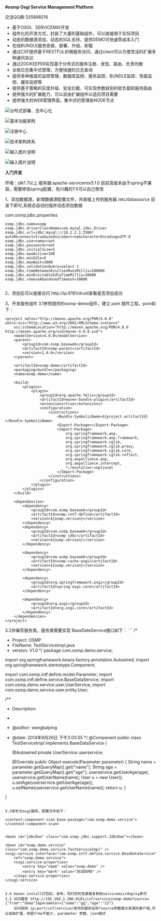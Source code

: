  **#osmp Osgi Service Management Platform** 

交流QQ群:335898216


- 基于OSGI、SERVICEMIX开发
- 组件化的开发方式，封装了大量的基础组件，可以直接用于实际项目
- 动态的数据源添加、动态的SQL支持，提供DEMO可快速零成本入门
- 在线BUNDLE服务安装、部署、升级、卸载
- 通过CXF提供基于RESTFUL的微服务访问，通过client可以方便灵活的扩展多种通讯协议
- 通过ZOOKEEPER实现基于分布式的服务注册、发现、路由、负责均衡
- 全局日志集中式管理，方便快捷的日志查询
- 提供多种维度的监控管理，数据库监控、服务监控、BUNDLE监控、性能监控、缓存监控等
- 提供基于策略的灰度升级、安全拦截、可实现参数级别的软负载和服务路由
- 提供强大的扩展能力，可以自由扩展组件以适应项目需要
- 提供强大的WEB管理界面，集中式的管理各NODE节点


![分布式部署、去中心化](http://git.oschina.net/uploads/images/2016/0826/100752_cc06b354_350222.png "分布式部署、去中心化")

![基本功能架构](http://git.oschina.net/uploads/images/2016/0826/100558_08b1dc02_350222.jpeg "基本功能架构")

![注册中心](http://git.oschina.net/uploads/images/2016/0826/101241_998951d7_350222.png "注册中心")

![技术架构体系](http://git.oschina.net/uploads/images/2016/0826/101352_90d64fdc_350222.png "技术架构体系")

![输入图片说明](http://git.oschina.net/uploads/images/2016/0826/101627_f2ff96b6_350222.png "在这里输入图片标题")

![输入图片说明](http://git.oschina.net/uploads/images/2016/0826/101642_76fd394e_350222.png "在这里输入图片标题")


 **入门开发**

环境：jdk1.7以上
服务器:apache-servicemix5.1.0 目前高版本由于spring不兼容。需要修改spring配置，有兴趣的TX可以自己修改


1、添加数据源，新增数据源配置文件，并直接上传到服务器 /etc/datasource 目录下即可,系统会自动扫描并动态添加数据

com.osmp.jdbc.properties
```
osmp.jdbc.name=osmp
osmp.jdbc.driverClassName=com.mysql.jdbc.Driver
osmp.jdbc.url=jdbc:mysql://10.2.2.1:3306?autoReconnect=true&useUnicode=true&characterEncoding=UTF-8
osmp.jdbc.username=root
osmp.jdbc.password=root
osmp.jdbc.initialSize=5
osmp.jdbc.maxActive=100
osmp.jdbc.minIdle=5
osmp.jdbc.maxWait=3000
osmp.jdbc.validationQuery=select 1
osmp.jdbc.timeBetweenEvictionRunsMillis=100000
osmp.jdbc.minEvictableIdleTimeMillis=30000
osmp.jdbc.removeAbandonedTimeout=30000


```

2、添加后可以直接访问 http://ip:8181/druid查看是否添加成功

3、开发服务组件
   3.1参照提供的osmp-demo组件，建立 pom 插件工程，pom如下：

```
<project xmlns="http://maven.apache.org/POM/4.0.0" xmlns:xsi="http://www.w3.org/2001/XMLSchema-instance"
	xsi:schemaLocation="http://maven.apache.org/POM/4.0.0 http://maven.apache.org/xsd/maven-4.0.0.xsd">
	<modelVersion>4.0.0</modelVersion>
	<parent>
		<groupId>com.osmp.baseweb</groupId>
		<artifactId>osmp-parent</artifactId>
		<version>1.0.0</version>
	</parent>

	<artifactId>osmp-demo</artifactId>
	<packaging>bundle</packaging>
	<name>osmp-demo</name>

	<build>
		<plugins>
			<plugin>
				<groupId>org.apache.felix</groupId>
				<artifactId>maven-bundle-plugin</artifactId>
				<extensions>true</extensions>
				<configuration>
					<instructions>
						<Bundle-SymbolicName>${project.artifactId}</Bundle-SymbolicName>
						<Export-Package></Export-Package>
						<Import-Package>
							org.springframework.aop,
							org.springframework.aop.framework,
							org.springframework.cglib,
							org.springframework.cglib.proxy,
							org.springframework.cglib.core,
							org.springframework.cglib.reflect,
							org.aopalliance.aop,
							org.aopalliance.intercept,
							*;resolution:=optional
						</Import-Package>
					</instructions>
				</configuration>
			</plugin>
		</plugins>
	</build>

	<dependencies>
		<dependency>
			<groupId>com.osmp.baseweb</groupId>
			<artifactId>osmp-intf-define</artifactId>
			<version>${osmp.version}</version>
		</dependency>
		<dependency>
			<groupId>com.osmp.baseweb</groupId>
			<artifactId>osmp-jdbc</artifactId>
			<version>${osmp.version}</version>
		</dependency>
		
		<dependency>
			<groupId>com.osmp.baseweb</groupId>
			<artifactId>osmp-cache-osgi</artifactId>
			<version>${osmp.version}</version>
		</dependency>
		
		<dependency>
			<groupId>org.springframework.osgi</groupId>
			<artifactId>spring-osgi-core</artifactId>
		</dependency>
		
		<dependency>
			<groupId>org.osgi</groupId>
			<artifactId>org.osgi.core</artifactId>
		</dependency>
	</dependencies>
</project>
```



   3.2并编写服务类，服务类需要实现 BaseDateService接口如下：
    ```
/*   
 * Project: OSMP
 * FileName: TestServiceImpl.java
 * version: V1.0
 */
package com.osmp.demo.service;


import org.springframework.beans.factory.annotation.Autowired;
import org.springframework.stereotype.Component;

import com.osmp.intf.define.model.Parameter;
import com.osmp.intf.define.service.BaseDataService;
import com.osmp.demo.service.user.UserService;
import com.osmp.demo.service.user.entity.User;

/**
 * Description:
 * 
 * @author: wangkaiping
 * @date: 2014年9月26日 下午3:03:55
 */
@Component
public class TestServiceImpl implements BaseDataService {

	@Autowired
	private UserService userservice;

	@Override
	public Object execute(Parameter parameter) {
		String name = parameter.getQueryMap().get("name");
		String age = parameter.getQueryMap().get("age");
		userservice.getUserAge(age);
		userservice.getUserName(name);
		User u = new User();
		u.setAge(userservice.getUserAge(age));
		u.setName(userservice.getUserName(name));
		return u;
	}

}

```

3.3发布为osgi服务，配置文件如下：
```
<?xml version="1.0" encoding="UTF-8"?>
<beans xmlns="http://www.springframework.org/schema/beans"
	xmlns:xsi="http://www.w3.org/2001/XMLSchema-instance" 
	xmlns:context="http://www.springframework.org/schema/context"
	xmlns:osgi="http://www.springframework.org/schema/osgi"
	xsi:schemaLocation="http://www.springframework.org/schema/beans http://www.springframework.org/schema/beans/spring-beans.xsd
		http://www.springframework.org/schema/context http://www.springframework.org/schema/context/spring-context-3.0.xsd
		http://www.springframework.org/schema/osgi http://www.springframework.org/schema/osgi/spring-osgi-1.2.xsd">

	<context:component-scan base-package="com.osmp.demo.service">
	</context:component-scan>
	
	
	<bean id="jdbcDao" class="com.osmp.jdbc.support.JdbcDao"></bean>
	
	<bean id="osmp.demo.service" class="com.osmp.demo.service.TestServiceImpl" />
	<osgi:service interface="com.osmp.intf.define.service.BaseDataService"
		ref="osmp.demo.service">
		<osgi:service-properties>
			<entry key="name" value="osmp-demo" />
			<entry key="mark" value="测试DEMO" />
		</osgi:service-properties>
	</osgi:service>

</beans>

```

3.4 maven install打包后，发布，将打好的包直接复制到servicemix/deploy即可
3.5 访问服务 http://192.168.2.206:8181/cxf/service/osmp-demo?source={"from":"demo"}&parameter={"name":"gg","age":"12"}
    访问规则 ip:port/cxf/service/发布的服务名称?source参数表示来源的客户端,可以自由扩展，但是frmo不能少, parameter 参数，json格式
